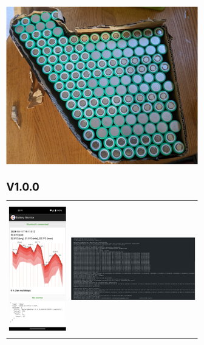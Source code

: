 ![Battery Cells](optimiser/battery_cells_image.jpg)


<h1>V1.0.0</h1>

<table>
  <tr><td>
    
![Android](images/v1_0_0_android.png)

  </td><td>

![Arduino](images/v1_0_0_arduino.jpg)
  
  </td></tr>
</table>
